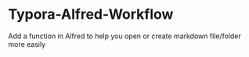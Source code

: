 # Typora-Alfred-Workflow
Add a function in Alfred to help you open or create markdown file/folder more easily
